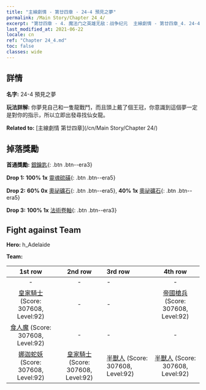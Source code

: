 ```yaml
---
title: "主線劇情 - 第廿四章 - 24-4 預見之夢"
permalink: /Main Story/Chapter 24_4/
excerpt: "第廿四章 - 4. 魔法门之英雄无敌：战争纪元  主線劇情 - 第廿四章_4. 24-4 預見之夢"
last_modified_at: 2021-06-22
locale: cn
ref: "Chapter 24_4.md"
toc: false
classes: wide
---
```


## 詳情

 **名字:** 24-4 預見之夢

 **玩法詳解:** 你夢見自己和一隻龍戰鬥，而且頭上戴了個王冠，你意識到這個夢一定是對你的指示，所以立即出發尋找仙女龍。

 **Related to:** [主線劇情 第廿四章](/cn/Main Story/Chapter 24/)

## 掉落獎勵

 **首通獎勵:** [銀鑰匙](/cn/Items/con_693/){: .btn .btn--era3}

 **Drop 1:** **100% 1x** [靈魂硫磺](/cn/Items/mat_85/){: .btn .btn--era5}

 **Drop 2:** **60% 0x** [奧祕礦石](/cn/Items/mat_75/){: .btn .btn--era5}, **40% 1x** [奧祕礦石](/cn/Items/mat_75/){: .btn .btn--era5}

 **Drop 3:** **100% 1x** [法術卷軸](/cn/Items/con_694/){: .btn .btn--era3}


## Fight against Team
 **Hero:** h_Adelaide

 **Team:**


  | 1st row | 2nd row | 3rd row | 4th row |
  |:----:|:----:|:----|:----:|
  | - | - | - | - |
  | [皇家騎士](/cn/units/Cavalier/) (Score: 307608, Level:92)  | - | - | [帝國槍兵](/cn/units/Pikeman/) (Score: 307608, Level:92)  |
  | [食人魔](/cn/units/Ogre/) (Score: 307608, Level:92)  | - | - | - |
  | [娜迦蛇妖](/cn/units/Naga/) (Score: 307608, Level:92)  | [皇家騎士](/cn/units/Cavalier/) (Score: 307608, Level:92)  | [半獸人](/cn/units/Orc/) (Score: 307608, Level:92)  | [半獸人](/cn/units/Orc/) (Score: 307608, Level:92)  |


